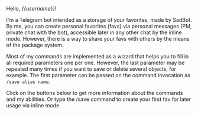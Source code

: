 Hello, *{{username}}*!

I'm a Telegram bot intended as a storage of your favorites, made by SadBot. By me, you can create personal favorites (favs) via personal messages (PM, private chat with the bot), accessible later in any other chat by the inline mode. However, there is a way to share your favs with others by the means of the package system.

Most of my commands are implemented as a wizard that helps you to fill in all required parameters one per one. However, the last parameter may be repeated many times if you want to save or delete several objects, for example. The first parameter can be passed on the command invocation as `/save alias name`.

Click on the buttons below to get more information about the commands and my abilities. Or type the /save command to create your first fav for later usage via inline mode.
